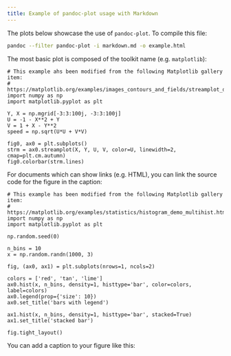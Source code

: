```yaml
---
title: Example of pandoc-plot usage with Markdown
---
```


The plots below showcase the use of `pandoc-plot`. To compile this file:

```bash
pandoc --filter pandoc-plot -i markdown.md -o example.html
```

The most basic plot is composed of the toolkit name (e.g. `matplotlib`):

```{.matplotlib}
# This example ahs been modified from the following Matplotlib gallery item:
# https://matplotlib.org/examples/images_contours_and_fields/streamplot_demo_features.html
import numpy as np
import matplotlib.pyplot as plt

Y, X = np.mgrid[-3:3:100j, -3:3:100j]
U = -1 - X**2 + Y
V = 1 + X - Y**2
speed = np.sqrt(U*U + V*V)

fig0, ax0 = plt.subplots()
strm = ax0.streamplot(X, Y, U, V, color=U, linewidth=2, cmap=plt.cm.autumn)
fig0.colorbar(strm.lines)
```

For documents which can show links (e.g. HTML), you can link the source code for the figure in the caption:

```{.matplotlib source=True}
# This example has been modified from the following Matplotlib gallery item:
# https://matplotlib.org/examples/statistics/histogram_demo_multihist.html
import numpy as np
import matplotlib.pyplot as plt

np.random.seed(0)

n_bins = 10
x = np.random.randn(1000, 3)

fig, (ax0, ax1) = plt.subplots(nrows=1, ncols=2)

colors = ['red', 'tan', 'lime']
ax0.hist(x, n_bins, density=1, histtype='bar', color=colors, label=colors)
ax0.legend(prop={'size': 10})
ax0.set_title('bars with legend')

ax1.hist(x, n_bins, density=1, histtype='bar', stacked=True)
ax1.set_title('stacked bar')

fig.tight_layout()
```

You can add a caption to your figure like this:

```{.matplotlib}

```